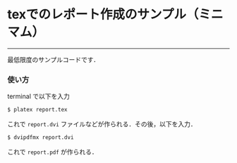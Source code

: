 # texでのレポート作成のサンプル（ミニマム）

***

最低限度のサンプルコードです．

### 使い方

terminal で以下を入力

```sh
$ platex report.tex
```

これで `report.dvi` ファイルなどが作られる．その後，以下を入力．

```sh
$ dvipdfmx report.dvi
```

これで `report.pdf` が作られる．
